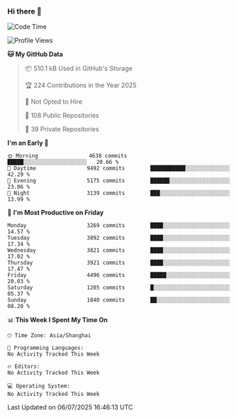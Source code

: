 ### Hi there 👋

<!--
**qbosen/qbosen** is a ✨ _special_ ✨ repository because its `README.md` (this file) appears on your GitHub profile.

Here are some ideas to get you started:

- 🔭 I’m currently working on ...
- 🌱 I’m currently learning ...
- 👯 I’m looking to collaborate on ...
- 🤔 I’m looking for help with ...
- 💬 Ask me about ...
- 📫 How to reach me: ...
- 😄 Pronouns: ...
- ⚡ Fun fact: ...
-->

<!--START_SECTION:waka-->
![Code Time](http://img.shields.io/badge/Code%20Time-2%2C111%20hrs%2036%20mins-blue)

![Profile Views](http://img.shields.io/badge/Profile%20Views-0-blue)

**🐱 My GitHub Data** 

> 📦 510.1 kB Used in GitHub's Storage 
 > 
> 🏆 224 Contributions in the Year 2025
 > 
> 🚫 Not Opted to Hire
 > 
> 📜 108 Public Repositories 
 > 
> 🔑 39 Private Repositories 
 > 
**I'm an Early 🐤** 

```text
🌞 Morning                4638 commits        █████░░░░░░░░░░░░░░░░░░░░   20.66 % 
🌆 Daytime                9492 commits        ███████████░░░░░░░░░░░░░░   42.29 % 
🌃 Evening                5175 commits        ██████░░░░░░░░░░░░░░░░░░░   23.06 % 
🌙 Night                  3139 commits        ███░░░░░░░░░░░░░░░░░░░░░░   13.99 % 
```
📅 **I'm Most Productive on Friday** 

```text
Monday                   3269 commits        ████░░░░░░░░░░░░░░░░░░░░░   14.57 % 
Tuesday                  3892 commits        ████░░░░░░░░░░░░░░░░░░░░░   17.34 % 
Wednesday                3821 commits        ████░░░░░░░░░░░░░░░░░░░░░   17.02 % 
Thursday                 3921 commits        ████░░░░░░░░░░░░░░░░░░░░░   17.47 % 
Friday                   4496 commits        █████░░░░░░░░░░░░░░░░░░░░   20.03 % 
Saturday                 1205 commits        █░░░░░░░░░░░░░░░░░░░░░░░░   05.37 % 
Sunday                   1840 commits        ██░░░░░░░░░░░░░░░░░░░░░░░   08.20 % 
```


📊 **This Week I Spent My Time On** 

```text
🕑︎ Time Zone: Asia/Shanghai

💬 Programming Languages: 
No Activity Tracked This Week

🔥 Editors: 
No Activity Tracked This Week

💻 Operating System: 
No Activity Tracked This Week
```


 Last Updated on 06/07/2025 16:46:13 UTC
<!--END_SECTION:waka-->
